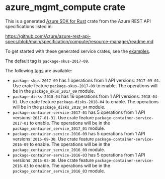 # azure_mgmt_compute crate

This is a generated [Azure SDK for Rust](https://github.com/Azure/azure-sdk-for-rust) crate from the Azure REST API specifications listed in:

https://github.com/Azure/azure-rest-api-specs/blob/main/specification/compute/resource-manager/readme.md

To get started with these generated service crates, see the [examples](https://github.com/Azure/azure-sdk-for-rust/blob/main/services/README.md#examples).

The default tag is `package-skus-2017-09`.

The following [tags](https://github.com/Azure/azure-sdk-for-rust/blob/main/services/tags.md) are available:

- `package-skus-2017-09` has 1 operations from 1 API versions: `2017-09-01`. Use crate feature `package-skus-2017-09` to enable. The operations will be in the `package_skus_2017_09` module.
- `package-disks-2018-04` has 16 operations from 1 API versions: `2018-04-01`. Use crate feature `package-disks-2018-04` to enable. The operations will be in the `package_disks_2018_04` module.
- `package-container-service-2017-01` has 5 operations from 1 API versions: `2017-01-31`. Use crate feature `package-container-service-2017-01` to enable. The operations will be in the `package_container_service_2017_01` module.
- `package-container-service-2016-09` has 5 operations from 1 API versions: `2016-09-30`. Use crate feature `package-container-service-2016-09` to enable. The operations will be in the `package_container_service_2016_09` module.
- `package-container-service-2016-03` has 5 operations from 1 API versions: `2016-03-30`. Use crate feature `package-container-service-2016-03` to enable. The operations will be in the `package_container_service_2016_03` module.